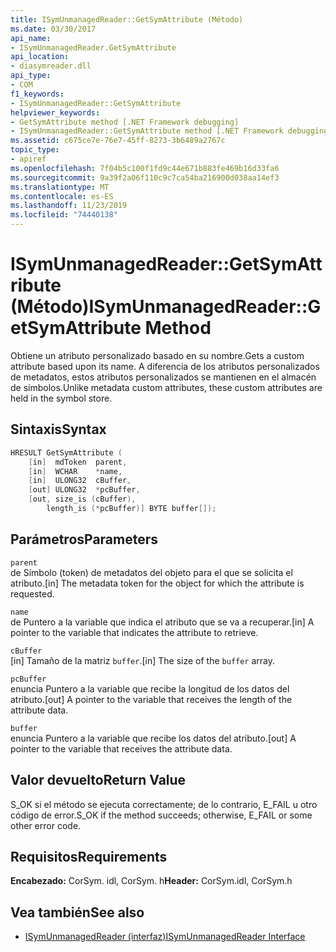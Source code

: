 ```yaml
---
title: ISymUnmanagedReader::GetSymAttribute (Método)
ms.date: 03/30/2017
api_name:
- ISymUnmanagedReader.GetSymAttribute
api_location:
- diasymreader.dll
api_type:
- COM
f1_keywords:
- ISymUnmanagedReader::GetSymAttribute
helpviewer_keywords:
- GetSymAttribute method [.NET Framework debugging]
- ISymUnmanagedReader::GetSymAttribute method [.NET Framework debugging]
ms.assetid: c675ce7e-76e7-45ff-8273-3b6489a2767c
topic_type:
- apiref
ms.openlocfilehash: 7f04b5c100f1fd9c44e671b883fe469b16d33fa6
ms.sourcegitcommit: 9a39f2a06f110c9c7ca54ba216900d038aa14ef3
ms.translationtype: MT
ms.contentlocale: es-ES
ms.lasthandoff: 11/23/2019
ms.locfileid: "74440138"
---
```

# <a name="isymunmanagedreadergetsymattribute-method"></a><span data-ttu-id="10f7a-102">ISymUnmanagedReader::GetSymAttribute (Método)</span><span class="sxs-lookup"><span data-stu-id="10f7a-102">ISymUnmanagedReader::GetSymAttribute Method</span></span>
<span data-ttu-id="10f7a-103">Obtiene un atributo personalizado basado en su nombre.</span><span class="sxs-lookup"><span data-stu-id="10f7a-103">Gets a custom attribute based upon its name.</span></span> <span data-ttu-id="10f7a-104">A diferencia de los atributos personalizados de metadatos, estos atributos personalizados se mantienen en el almacén de símbolos.</span><span class="sxs-lookup"><span data-stu-id="10f7a-104">Unlike metadata custom attributes, these custom attributes are held in the symbol store.</span></span>  
  
## <a name="syntax"></a><span data-ttu-id="10f7a-105">Sintaxis</span><span class="sxs-lookup"><span data-stu-id="10f7a-105">Syntax</span></span>  
  
```cpp  
HRESULT GetSymAttribute (  
    [in]  mdToken  parent,  
    [in]  WCHAR    *name,  
    [in]  ULONG32  cBuffer,  
    [out] ULONG32  *pcBuffer,  
    [out, size_is (cBuffer),  
        length_is (*pcBuffer)] BYTE buffer[]);  
```  
  
## <a name="parameters"></a><span data-ttu-id="10f7a-106">Parámetros</span><span class="sxs-lookup"><span data-stu-id="10f7a-106">Parameters</span></span>  
 `parent`  
 <span data-ttu-id="10f7a-107">de Símbolo (token) de metadatos del objeto para el que se solicita el atributo.</span><span class="sxs-lookup"><span data-stu-id="10f7a-107">[in] The metadata token for the object for which the attribute is requested.</span></span>  
  
 `name`  
 <span data-ttu-id="10f7a-108">de Puntero a la variable que indica el atributo que se va a recuperar.</span><span class="sxs-lookup"><span data-stu-id="10f7a-108">[in] A pointer to the variable that indicates the attribute to retrieve.</span></span>  
  
 `cBuffer`  
 <span data-ttu-id="10f7a-109">[in] Tamaño de la matriz `buffer`.</span><span class="sxs-lookup"><span data-stu-id="10f7a-109">[in] The size of the `buffer` array.</span></span>  
  
 `pcBuffer`  
 <span data-ttu-id="10f7a-110">enuncia Puntero a la variable que recibe la longitud de los datos del atributo.</span><span class="sxs-lookup"><span data-stu-id="10f7a-110">[out] A pointer to the variable that receives the length of the attribute data.</span></span>  
  
 `buffer`  
 <span data-ttu-id="10f7a-111">enuncia Puntero a la variable que recibe los datos del atributo.</span><span class="sxs-lookup"><span data-stu-id="10f7a-111">[out] A pointer to the variable that receives the attribute data.</span></span>  
  
## <a name="return-value"></a><span data-ttu-id="10f7a-112">Valor devuelto</span><span class="sxs-lookup"><span data-stu-id="10f7a-112">Return Value</span></span>  
 <span data-ttu-id="10f7a-113">S_OK si el método se ejecuta correctamente; de lo contrario, E_FAIL u otro código de error.</span><span class="sxs-lookup"><span data-stu-id="10f7a-113">S_OK if the method succeeds; otherwise, E_FAIL or some other error code.</span></span>  
  
## <a name="requirements"></a><span data-ttu-id="10f7a-114">Requisitos</span><span class="sxs-lookup"><span data-stu-id="10f7a-114">Requirements</span></span>  
 <span data-ttu-id="10f7a-115">**Encabezado:** CorSym. idl, CorSym. h</span><span class="sxs-lookup"><span data-stu-id="10f7a-115">**Header:** CorSym.idl, CorSym.h</span></span>  
  
## <a name="see-also"></a><span data-ttu-id="10f7a-116">Vea también</span><span class="sxs-lookup"><span data-stu-id="10f7a-116">See also</span></span>

- [<span data-ttu-id="10f7a-117">ISymUnmanagedReader (interfaz)</span><span class="sxs-lookup"><span data-stu-id="10f7a-117">ISymUnmanagedReader Interface</span></span>](../../../../docs/framework/unmanaged-api/diagnostics/isymunmanagedreader-interface.md)
